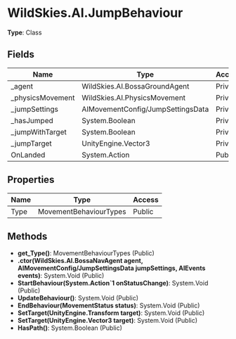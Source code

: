 ﻿# WildSkies.AI.JumpBehaviour

**Type**: Class

## Fields

| Name | Type | Access |
|------|------|--------|
| _agent | WildSkies.AI.BossaGroundAgent | Private |
| _physicsMovement | WildSkies.AI.PhysicsMovement | Private |
| _jumpSettings | AIMovementConfig/JumpSettingsData | Private |
| _hasJumped | System.Boolean | Private |
| _jumpWithTarget | System.Boolean | Private |
| _jumpTarget | UnityEngine.Vector3 | Private |
| OnLanded | System.Action | Public |

## Properties

| Name | Type | Access |
|------|------|--------|
| Type | MovementBehaviourTypes | Public |

## Methods

- **get_Type()**: MovementBehaviourTypes (Public)
- **.ctor(WildSkies.AI.BossaNavAgent agent, AIMovementConfig/JumpSettingsData jumpSettings, AIEvents events)**: System.Void (Public)
- **StartBehaviour(System.Action`1<MovementStatus> onStatusChange)**: System.Void (Public)
- **UpdateBehaviour()**: System.Void (Public)
- **EndBehaviour(MovementStatus status)**: System.Void (Public)
- **SetTarget(UnityEngine.Transform target)**: System.Void (Public)
- **SetTarget(UnityEngine.Vector3 target)**: System.Void (Public)
- **HasPath()**: System.Boolean (Public)

